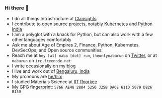 ### Hi there 👋

- I do all things Infrastructure at [Clarisights][clarisights]
- I contribute to open source projects, notably [Kubernetes][kubernetes] and [Python India][pythonindia]
- I am a polyglot with a knack for Python, but can also work with a few other languages comfortably
- Ask me about Age of Empires 2, Finance, Python, Kubernetes, DevSecOps, and Open source communities.
- Reach me at `hey [at] naba [dot] run`, `theonlynabarun` on [Twitter][twitter], or at `nabarun` on `irc.freenode.net`
- I write occasionally on my [blog][blog]
- I live and work out of [Bengaluru, India][blr]
- My pronouns are [he/him][pronoun]
- I studied Materials Science at [IIT Roorkee][iitr]
- My GPG fingerprint: `5766 AE48 2884 5256 325B DA6E 611D 5079 D826 B150`

<!--
# TODO
- Setup Page
- Contact Page
- Talks Page
- Current work Page
-->

[blog]: //blog.naba.run
[blr]: //en.wikipedia.org/wiki/Bangalore
[clarisights]: //clarisights.com
[iitr]: //iitr.ac.in
[kubernetes]: //kubernetes.io
[pronoun]: //pronoun.is/he
[python]: //python.org
[pythonindia]: //github.com/pythonindia
[twitter]: //twitter.com/theonlynabarun
